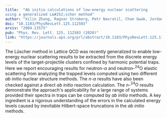 ```yaml
---
title:  "Ab initio calculations of low-energy nuclear scattering
using a generalized L&#252;scher method"
author: "Xilin Zhang, Ragnar Stroberg, Petr Navratil, Chan Gwak, Jordan Melendez, Dick Furnstahl, and Jason Holt"
doi: "10.1103/PhysRevLett.125.112503"
arxiv: "2004.13575"
pub: "Phys. Rev. Lett. 125, 112503 (2020)"
link: "https://journals.aps.org/prl/abstract/10.1103/PhysRevLett.125.112503"
---
```


The L&#252;scher method in Lattice QCD was recently  generalized to enable low-energy nuclear scattering results to be extracted from the  discrete energy levels of the target-projectile clusters confined by harmonic potential traps.  Here we report encouraging results for neutron-$\alpha$ and neutron-$^{24}\mathrm{O}$ elastic scattering from analyzing the trapped levels computed using two different *ab initio* nuclear structure methods. The $n$-$\alpha$ results have also been checked against a direct *ab initio* reaction calculation. The $n$-$^{24}\mathrm{O}$ results demonstrate the approach's applicability for a large range of systems provided their spectra in traps can be computed by *ab initio* methods.  A key ingredient  is a rigorous understanding of the errors in the calculated energy levels  caused by inevitable Hilbert-space truncations in the *ab initio* methods.
